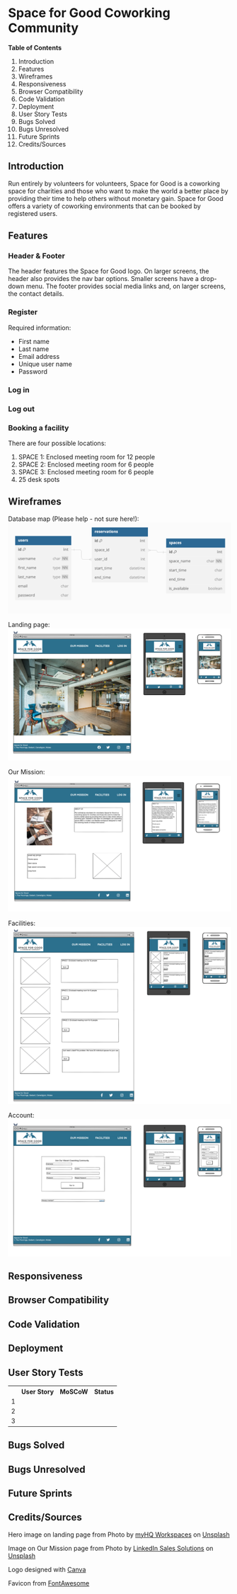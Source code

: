 <h1>Space for Good Coworking Community</h1>

<strong>Table of Contents</strong>
<ol>
<li>Introduction</li>
<li>Features</li>
<li>Wireframes</li>
<li>Responsiveness</li>
<li>Browser Compatibility</li>
<li>Code Validation</li>
<li>Deployment</li>
<li>User Story Tests</li>
<li>Bugs Solved</li>
<li>Bugs Unresolved</li>
<li>Future Sprints</li>
<li>Credits/Sources</li>
</ol>

<h2>Introduction</h2>

Run entirely by volunteers for volunteers, Space for Good is a coworking space for charities and those who want to make the world a better place by providing their time to help others without monetary gain.  Space for Good offers a variety of coworking environments that can be booked by registered users. 

<h2>Features</h2>

<h3>Header & Footer</h3>

The header features the Space for Good logo.  On larger screens, the header also provides the nav bar options.  Smaller screens have a drop-down menu.  The footer provides social media links and, on larger screens, the contact details.
<h3>Register</h3>

Required information:
<ul>
<li>First name</li>
<li>Last name</li>
<li>Email address</li>
<li>Unique user name</li>
<li>Password</li></ul>


<h3>Log in</h3>
<h3>Log out</h3>
<h3>Booking a facility</h3>

There are four possible locations: 
<ol>
<li>SPACE 1: Enclosed meeting room for 12 people</li>
<li>SPACE 2: Enclosed meeting room for 6 people</li>
<li>SPACE 3: Enclosed meeting room for 6 people</li>
<li>25 desk spots</li>
</ol>

<h2>Wireframes</h2>

Database map (Please help - not sure here!):
<img src="./images/database_map.png">


Landing page:
<img src="./images/landing_page.png">

Our Mission:
<img src="./images/our_mission.png">

Facilities:
<img src="./images/facilities.png">

Account:
<img src="./images/account.png">

<h2>Responsiveness</h2>

<h2>Browser Compatibility</h2>

<h2>Code Validation</h2>

<h2>Deployment</h2>

<h2>User Story Tests</h2>
<table>
    <tr>
        <th></th>
        <th>User Story</th>
        <th>MoSCoW</th>
        <th>Status</th>
    </tr>
    <tr>
        <td>1</td>
        <td> </td>
        <td> </td>
        <td> </td>
    </tr>
        <tr>
        <td>2</td>
        <td> </td>
        <td> </td>
        <td> </td>
    </tr>
        <tr>
        <td>3</td>
        <td> </td>
        <td> </td>
        <td> </td>
    </tr>
</table>

<h2>Bugs Solved</h2>

<h2>Bugs Unresolved</h2>

<h2>Future Sprints</h2>

<h2>Credits/Sources</h2>

Hero image on landing page from Photo by <a href="https://unsplash.com/@myhq?utm_content=creditCopyText&utm_medium=referral&utm_source=unsplash">myHQ Workspaces</a> on <a href="https://unsplash.com/photos/brown-wooden-table-with-chairs-VCoh27vHEh0?utm_content=creditCopyText&utm_medium=referral&utm_source=unsplash">Unsplash</a>

Image on Our Mission page from Photo by <a href="https://unsplash.com/@linkedinsalesnavigator?utm_content=creditCopyText&utm_medium=referral&utm_source=unsplash">LinkedIn Sales Solutions</a> on <a href="https://unsplash.com/photos/person-typing-on-macbook-pro-on-brown-wooden-table-during-daytime-photo-0QvTyp0gH3A?utm_content=creditCopyText&utm_medium=referral&utm_source=unsplash">Unsplash</a>
  

Logo designed with <a href="https://www.canva.com/">Canva</a>

Favicon from <a href="https://fontawesome.com/">FontAwesome</a>
  
